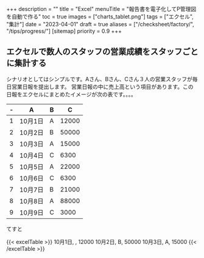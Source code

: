 +++
description = ""
title = "Excel"
menuTitle = "報告書を電子化してP管理図を自動で作る"
toc = true
images = ["charts_tablet.png"]
tags = ["エクセル", "集計"]
date = "2023-04-01"
draft = true
aliases = ["/checksheet/factory/", "/tips/progress/"]
[sitemap]
  priority = 0.9
+++



## エクセルで数人のスタッフの営業成績をスタッフごとに集計する

シナリオとしてはシンプルです。Aさん、Bさん、Cさん３人の営業スタッフが毎日営業日報を提出します。
営業日報の中に売上高という項目があります。この日報をエクセルにまとめたイメージが次の表です。。。。

<div class="excelTable">

-|A|B|C
---|---|---|---
1|10月1日 | A  | 12000
2|10月2日 | B  | 50000
3|10月3日 | A  | 15000
4|10月4日 | C  | 6300
5|10月5日 | A  | 22000
6|10月6日 | C  | 6300
7|10月7日 | B  | 21000
8|10月8日 | A  | 88000
9|10月9日 | C  | 3000

</div>


てすと

{{< excelTable >}}
10月1日, , 12000
10月2日, B, 50000
10月3日, A, 15000
{{< /excelTable >}}